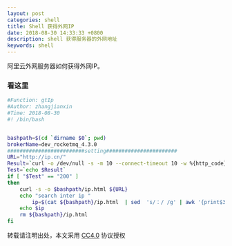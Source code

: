 ```yaml
---
layout: post
categories: shell
title: Shell 获得外网IP
date: 2018-08-30 14:33:33 +0800
description: shell 获得服务器的外网地址
keywords: shell
---
```


阿里云外网服务器如何获得外网IP。



### 看这里 


```bash
#Function: gtIp
#Author: zhangjianxin
#Time: 2018-08-30
#! /bin/bash


bashpath=$(cd `dirname $0`; pwd)
brokerName=dev_rocketmq_4.3.0
#########################setting#######################
URL="http://ip.cn/"
Result=`curl -o /dev/null -s -m 10 --connect-timeout 10 -w %{http_code} $URL`
Test=`echo $Result`
if [ "$Test" == "200" ]
then
	curl -s -o $bashpath/ip.html ${URL}
	echo "search inter ip "
        ip=$(cat ${bashpath}/ip.html  | sed  's/：/ /g' | awk '{print$3}')
	echo $ip
    rm ${bashpath}/ip.html
fi
```


转载请注明出处，本文采用 [CC4.0](http://creativecommons.org/licenses/by-nc-nd/4.0/) 协议授权
